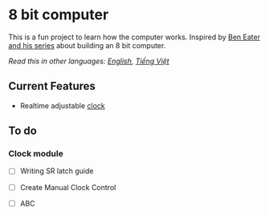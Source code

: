 # 8 bit computer

This is a fun project to learn how the computer works. Inspired by [Ben Eater and his series](http://eater.net) about building an 8 bit computer.

*Read this in other languages: [English](README.md), [Tiếng Việt](README.vn.md)*

## Current Features

* Realtime adjustable [clock](/Clock/README.md)

## To do

### Clock module

- [ ] Writing SR latch guide

- [ ] Create Manual Clock Control

- [ ] ABC